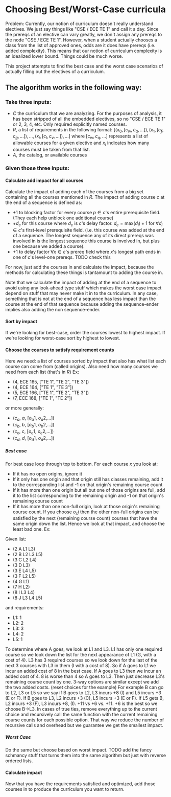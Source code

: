 # Choosing Best/Worst-Case curricula

Problem: Currently, our notion of curriculum doesn't really understand electives. We just say things like "CSE / ECE TE 1" and call it a day. Since the prereqs of an elective can vary greatly, we don't assign any prereqs to the node "CSE  / ECE TE 1". However, when a student actually chooses a class from the list of approved ones, odds are it does have prereqs (i.e. added complexity). This means that our notion of curriculum complexity is an idealized lower bound. Things could be much worse.

This project attempts to find the best case and the worst case scenarios of actually filling out the electives of a curriculum. 

## The algorithm works in the following way:

### Take three inputs:
- $C$ the curriculum that we are analyzing. For the purposes of analysis, it has been stripped of all the embedded electives, so no "CSE / ECE TE 1" or 2, 3, 4, etc. Only required explicitly named courses.
- $R$, a list of requirements in the following format: $[(x_0, [c_w, c_q, ...]), (x_1, [c_f, c_g, ...]), ... , (x_i, [c_l, c_v, ...]), ...]$ where $[c_w, c_q, ...]$ represents a list of allowable courses for a given elective and $x_i$ indicates how many courses must be taken from that list.
- $A$, the catalog, or available courses

### Given those three inputs: 

#### Calculate add impact for all courses
Calculate the impact of adding each of the courses from a big set containing all the courses mentioned in $R$. The impact of adding course $c$ at the end of a sequence is defined as:

- +1 to blocking factor for every course $p \in c$'s entire prerequisite field. (They each help unblock one additional course)
- +$d_c$ for this course where $d_c$ is $c$'s delay factor. $d_c = \text{max}(d_i) + 1$ for $\forall d_i \in c$'s first-level prerequisite field. (i.e. this course was added at the end of a sequence. The longest sequence any of its direct prereqs was involved in is the longest sequence this course is involved in, but plus one because we added a course).
- +1 to delay factor $\forall x \in c$'s prereq field where $x$'s longest path ends in one of $c$'s level-one prereqs. TODO check this

For now, just add the courses in and calculate the impact, because the methods for calculating these things is tantamount to adding the course in. 

Note that we calculate the impact of adding at the end of a sequence to avoid using any look-ahead type stuff which makes the worst case impact depend on stuff that may never make it in to the curriculum. In any case, something that is not at the end of a sequence has less impact than the course at the end of that sequence because adding the sequence-ender implies also adding the non sequence-ender. 

#### Sort by impact
If we're looking for best-case, order the courses lowest to highest impact. If we're looking for worst-case sort by highest to lowest.

#### Choose the courses to satisfy requirement counts
Here we need: a list of courses sorted by impact that also has what list each course can come from (called origins). Also need how many courses we need from each list (that's in $R$) Ex: 
- (4, ECE 165, ["TE 1", "TE 2", "TE 3"])
- (4, ECE 164, ["TE 1", "TE 3"])
- (5, ECE 166, ["TE 1", "TE 2", "TE 3"])
- (7, ECE 168, ["TE 1", "TE 2"])

or more generally:
- ($c_a$, $a$, [$o_a1$, $o_a2$,...])
- ($c_b$, $b$, [$o_b1$, $o_b2$,...])
- ($c_c$, $c$, [$o_c1$, $o_c2$,...])
- ($c_d$, $d$, [$o_d1$, $o_d2$,...])

##### Best case
For best case loop through top to bottom. For each course $x$ you look at:

- If it has no open origins, ignore it
- If it only has one origin and that origin still has classes remaining, add it to the corresponding list and -1 on that origin's remaining course count
- If it has more than one origin but all but one of those origins are full, add it to the list corresponding to the remaining origin and -1 on that origin's remaining course count
- If it has more than one non-full origin, look at those origin's remaining course count. If you choose $o_xi$ then the other non-full origins can be satisfied by the next {remaining course count} courses that have the same origin down the list. Hence we look at that impact, and choose the least bad one. Ex:

Given list:
- (2 A L1 L3)
- (2 B L2 L3 L5)
- (3 C L2 L4)
- (3 D L3)
- (3 E L4 L5)
- (3 F L2 L5)
- (4 G L1)
- (7 H L2)
- (8 I L3 L4)
- (8 J L3 L4 L5)



and requirements:
- L1: 1
- L2: 2
- L3: 3
- L4: 2
- L5: 1

To determine where A goes, we look at L1 and L3. L1 has only one required course so we look down the list for the next appearance of L1 (G, with a cost of 4). L3 has 3 required courses so we look down for the last of the next 3 courses with L3 in them (I with a cost of 8). So if A goes to L1 we incur an added cost of 8 in the best case. If A goes to L3 then we incur an added cost of 4. 8 is worse than 4 so A goes to L3. Then just decrease L3's remaining course count by one. 3-way options are similar except we add the two added costs. (reset choices for the example) For example B can go to L2, L3 or L5 so we say if B goes to L2, L3 incurs +8 (I) and L5 incurs +3 (E or F). If B goes to L3, L2 incurs +3 (C), L5 incurs +3 (E or F). If L5 gets B, L2 incurs +3 (F), L3 incurs +8, (I). +11 vs +6 vs. +11. +6 is the best so we choose B->L3. In cases of true ties, remove everything up to the current choice and recursively call the same function with the current remaining course counts for each possible option. That way we reduce the number of recursive calls and overhead but we guarantee we get the smallest impact.

##### Worst Case
Do the same but choose based on worst impact. TODO add the fancy schmancy stuff that turns them into the same algorithm but just with reverse ordered lists.


#### Calculate impact
Now that you have the requirements satisfied and optimized, add those courses in to produce the curriculum you want to return. 

